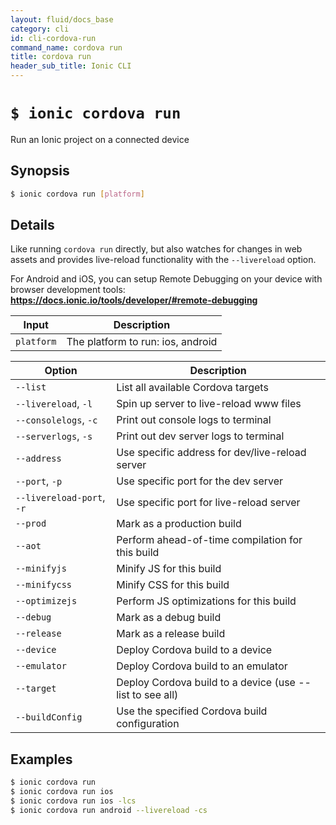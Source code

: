 ```yaml
---
layout: fluid/docs_base
category: cli
id: cli-cordova-run
command_name: cordova run
title: cordova run
header_sub_title: Ionic CLI
---
```


# `$ ionic cordova run`

Run an Ionic project on a connected device
## Synopsis

```bash
$ ionic cordova run [platform]
```
  
## Details

Like running `cordova run` directly, but also watches for changes in web assets and provides live-reload functionality with the `--livereload` option.

For Android and iOS, you can setup Remote Debugging on your device with browser development tools: **https://docs.ionic.io/tools/developer/#remote-debugging**


Input | Description
----- | ----------
`platform` | The platform to run: ios, android


Option | Description
------ | ----------
`--list` | List all available Cordova targets
`--livereload`, `-l` | Spin up server to live-reload www files
`--consolelogs`, `-c` | Print out console logs to terminal
`--serverlogs`, `-s` | Print out dev server logs to terminal
`--address` | Use specific address for dev/live-reload server
`--port`, `-p` | Use specific port for the dev server
`--livereload-port`, `-r` | Use specific port for live-reload server
`--prod` | Mark as a production build
`--aot` | Perform ahead-of-time compilation for this build
`--minifyjs` | Minify JS for this build
`--minifycss` | Minify CSS for this build
`--optimizejs` | Perform JS optimizations for this build
`--debug` | Mark as a debug build
`--release` | Mark as a release build
`--device` | Deploy Cordova build to a device
`--emulator` | Deploy Cordova build to an emulator
`--target` | Deploy Cordova build to a device (use --list to see all)
`--buildConfig` | Use the specified Cordova build configuration

## Examples

```bash
$ ionic cordova run 
$ ionic cordova run ios
$ ionic cordova run ios -lcs
$ ionic cordova run android --livereload -cs
```

